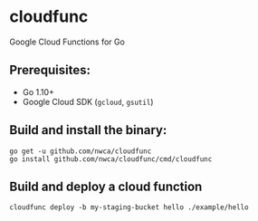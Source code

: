 # cloudfunc
Google Cloud Functions for Go

## Prerequisites:

- Go 1.10+
- Google Cloud SDK (`gcloud`, `gsutil`)

## Build and install the binary:

```
go get -u github.com/nwca/cloudfunc
go install github.com/nwca/cloudfunc/cmd/cloudfunc
```

## Build and deploy a cloud function

```
cloudfunc deploy -b my-staging-bucket hello ./example/hello
```
